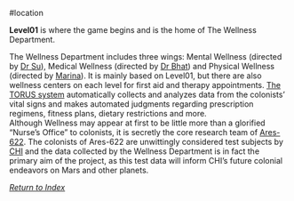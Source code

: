 #location 

**Level01** is where the game begins and is the home of The Wellness Department.

The Wellness Department includes three wings: Mental Wellness (directed by [Dr Su](DrSu.md)), Medical Wellness (directed by [Dr Bhat](DrBhat.md)) and Physical Wellness (directed by [Marina](Marina.md)). It is mainly based on Level01, but there are also wellness centers on each level for first aid and therapy appointments. [The TORUS system](TORUS.md) automatically collects and analyzes data from the colonists’ vital signs and makes automated judgments regarding prescription regimens, fitness plans, dietary restrictions and more.  
Although Wellness may appear at first to be little more than a glorified “Nurse’s Office” to colonists, it is secretly the core research team of [Ares-622](Ares-622.md). The colonists of Ares-622 are unwittingly considered test subjects by [CHI](CHI.md) and the data collected by the Wellness Department is in fact the primary aim of the project, as this test data will inform CHI’s future colonial endeavors on Mars and other planets.

*[Return to Index](index.md)*
